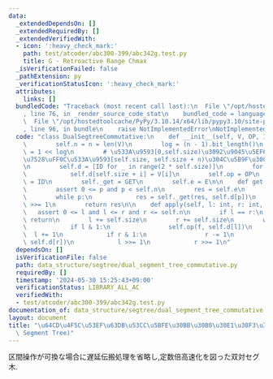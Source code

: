 ```yaml
---
data:
  _extendedDependsOn: []
  _extendedRequiredBy: []
  _extendedVerifiedWith:
  - icon: ':heavy_check_mark:'
    path: test/atcoder/abc300-399/abc342g.test.py
    title: G - Retroactive Range Chmax
  _isVerificationFailed: false
  _pathExtension: py
  _verificationStatusIcon: ':heavy_check_mark:'
  attributes:
    links: []
  bundledCode: "Traceback (most recent call last):\n  File \"/opt/hostedtoolcache/PyPy/3.10.14/x64/lib/pypy3.10/site-packages/onlinejudge_verify/documentation/build.py\"\
    , line 76, in _render_source_code_stat\n    bundled_code = language.bundle(\n\
    \  File \"/opt/hostedtoolcache/PyPy/3.10.14/x64/lib/pypy3.10/site-packages/onlinejudge_verify/languages/python.py\"\
    , line 96, in bundle\n    raise NotImplementedError\nNotImplementedError\n"
  code: "class DualSegtreeCommutative:\n    def __init__(self, V, OP, ID, GET, E):\n\
    \        self.n = n = len(V)\n        log = (n - 1).bit_length()\n        self.size\
    \ = 1 << log\n        # \u533A\u9593[0,self.size)\u3092\u9045\u5EF6\u4F1D\u64AD\
    \u7528\uFF0C\u533A\u9593[self.size, self.size + n)\u304C\u5B9F\u30C7\u30FC\u30BF\
    \n        self.d = [ID for _ in range(2 * self.size)]\n        for i in range(n):\n\
    \            self.d[self.size + i] = V[i]\n        self.op = OP\n        self.identity\
    \ = ID\n        self._get = GET\n        self.e = E\n\n    def get(self, p: int):\n\
    \        assert 0 <= p and p < self.n\n        res = self.e\n        p += self.size\n\
    \        while p:\n            res = self._get(res, self.d[p])\n            p\
    \ >>= 1\n        return res\n\n    def apply(self, l: int, r: int, f):\n     \
    \   assert 0 <= l and l <= r and r <= self.n\n        if l == r:\n           \
    \ return\n        l += self.size\n        r += self.size\n        while l < r:\n\
    \            if l & 1:\n                self.op(f, self.d[l])\n              \
    \  l += 1\n            if r & 1:\n                r -= 1\n                self.op(f,\
    \ self.d[r])\n            l >>= 1\n            r >>= 1\n"
  dependsOn: []
  isVerificationFile: false
  path: data_structure/segtree/dual_segment_tree_commutative.py
  requiredBy: []
  timestamp: '2024-05-30 15:25:43+09:00'
  verificationStatus: LIBRARY_ALL_AC
  verifiedWith:
  - test/atcoder/abc300-399/abc342g.test.py
documentation_of: data_structure/segtree/dual_segment_tree_commutative.py
layout: document
title: "\u64CD\u4F5C\u53EF\u63DB\u53CC\u5BFE\u30BB\u30B0\u30E1\u30F3\u30C8\u6728 (Dual\
  \ Segment Tree)"
---
```


区間操作が可換な場合に遅延伝搬処理を省略し,定数倍高速化を図った双対セグ木.
